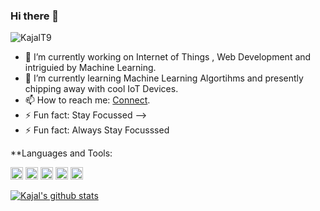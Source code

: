 ### Hi there 👋

<img src="https://komarev.com/ghpvc/?username=KajalT9&label=Views&color=blue&style=plastic" alt="KajalT9" />


<!--
**KajalT9/KajalT9** is a ✨ _special_ ✨ repository because its `README.md` (this file) appears on your GitHub profile.
Here are some ideas to get you started:
-->
- 🔭 I’m currently working on Internet of Things , Web Development and intriguied by Machine Learning.
- 🌱 I’m currently learning Machine Learning Algortihms and presently chipping away with cool IoT Devices.
- 📫 How to reach me: [Connect](https://www.linkedin.com/in/kajal-tiwari-41a4071a3/).
- ⚡ Fun fact: Stay Focussed
-->
- ⚡ Fun fact: Always Stay Focusssed

**Languages and Tools:

<code><img height="20" src="https://www.python.org/static/opengraph-icon-200x200.png"></code>
<code><img height="20" src="https://www.kenresearch.com/blog/wp-content/uploads/2017/06/IoT-Market.jpg"></code>
<code><img height="20" src="https://www.w3.org/html/logo/downloads/HTML5_Logo_512.png"></code>
<code><img height="20" src="https://upload.wikimedia.org/wikipedia/commons/thumb/d/d5/CSS3_logo_and_wordmark.svg/1200px-CSS3_logo_and_wordmark.svg.png"></code>
<code><ing height="20" src="https://tse3.mm.bing.net/th?id=OIP.iHC2PmBQjm29S04G5xGH3QHaD1&pid=Api&P=0&w=300&h=300"></code>
  <code><img height="20" src="https://i1.wp.com/enterpriseiotinsights.com/wp-content/uploads/2016/11/56637548_l.jpg?fit=2436,1722&ssl=1"></code>

[![Kajal's github stats](https://github-readme-stats.vercel.app/api?username=KajalT9)](https://github.com/KajalT9/github-readme-stats)
